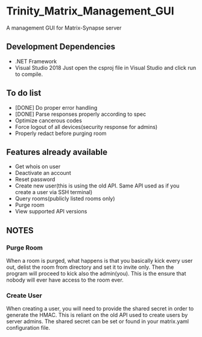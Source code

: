 # Trinity_Matrix_Management_GUI
A management GUI for Matrix-Synapse server

## Development Dependencies 
- .NET Framework
- Visual Studio 2018
Just open the csproj file in Visual Studio and click run to compile. 

## To do list

- [DONE] Do proper error handling
- [DONE] Parse responses properly according to spec
- Optimize cancerous codes
- Force logout of all devices(security response for admins)
- Properly redact before purging room

## Features already available
- Get whois on user
- Deactivate an account
- Reset password
- Create new user(this is using the old API. Same API used as if you create a user via SSH terminal)
- Query rooms(publicly listed rooms only)
- Purge room
- View supported API versions

## NOTES
### Purge Room
When a room is purged, what happens is that you basically kick every user out, delist the room from directory and set it to invite only. Then the program will proceed to kick also the admin(you). This is the ensure that nobody will ever have access to the room ever. 

### Create User
When creating a user, you will need to provide the shared secret in order to generate the HMAC. This is reliant on the old API used to create users by server admins. 
The shared secret can be set or found in your matrix.yaml configuration file. 
